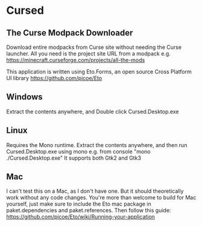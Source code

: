 # Cursed
## The Curse Modpack Downloader

Download entire modpacks from Curse site without needing the Curse launcher. All you need is the project site URL from a modpack
e.g. https://minecraft.curseforge.com/projects/all-the-mods

This application is written using Eto.Forms, an open source Cross Platform UI library https://github.com/picoe/Eto

## Windows
Extract the contents anywhere, and Double click Cursed.Desktop.exe

## Linux
Requires the Mono runtime. Extract the contents anywhere, and then run Cursed.Desktop.exe using mono e.g. from console "mono ./Cursed.Desktop.exe"
It supports both Gtk2 and Gtk3

## Mac
I can't test this on a Mac, as I don't have one. But it should theoretically work without any code changes. 
You're more than welcome to build for Mac yourself, just make sure to include the Eto mac package in paket.dependencies and paket.references. 
Then follow this guide: https://github.com/picoe/Eto/wiki/Running-your-application